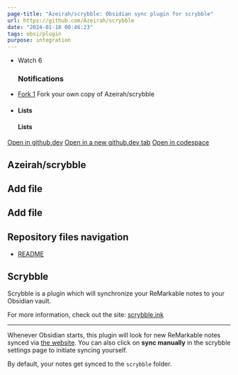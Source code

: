 ```yaml
---
page-title: "Azeirah/scrybble: Obsidian sync plugin for scrybble"
url: https://github.com/Azeirah/scrybble
date: "2024-01-18 00:46:23"
tags: obsi/plugin
purpose: integration
---
```


-   Watch 6
    
    ### Notifications
    
-   [Fork 1](https://github.com/Azeirah/scrybble/fork) Fork your own copy of Azeirah/scrybble
    
-   #### Lists
    
    #### Lists
    

[Open in github.dev](https://github.dev/) [Open in a new github.dev tab](https://github.dev/) [Open in codespace](https://github.com/codespaces/new/Azeirah/scrybble?resume=1)

## Azeirah/scrybble

## Add file

## Add file

## Repository files navigation

-   [README](https://github.com/Azeirah/scrybble#)

## Scrybble

Scrybble is a plugin which will synchronize your ReMarkable notes to your Obsidian vault.

For more information, check out the site: [scrybble.ink](https://scrybble.ink/)

---

Whenever Obsidian starts, this plugin will look for new ReMarkable notes synced via [the website](https://scrybble.ink/). You can also click on **sync manually** in the scrybble settings page to initiate syncing yourself.

By default, your notes get synced to the `scrybble` folder.